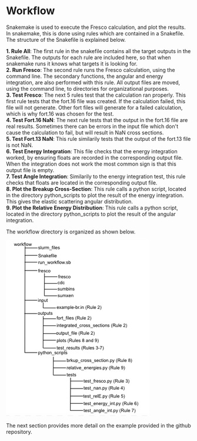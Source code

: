 # Workflow 

Snakemake is used to execute the Fresco calculation, and plot the results. In snakemake, this is done 
using rules which are contained in a Snakefile. The structure of the Snakefile is explained below. 

**1. Rule All**: The first rule in the snakefile contains all the target outputs in the Snakefile. The 
outputs for each rule are included here, so that when snakemake runs it knows what targets it is looking for.<br /> 
**2. Run Fresco**: The second rule runs the Fresco calculation, using the command line. The secondary 
functions, 
the angular and energy integration, are also performed with this rule. All output 
files are moved, using the command line, to directories for organizational purposes.<br />
**3. Test Fresco**: The next 5 rules test that the calculation ran properly. This first rule tests that 
the 
fort.16 file was created. If the calculation failed, this file will not generate. Other 
fort files will generate for a failed calculation, which is why fort.16 was chosen for the 
test. <br />
**4. Test Fort.16 NaN**: The next rule tests that the output in the fort.16 file are real results. 
Sometimes 
there can be errors in the input file which don't cause the calculation to fail, but 
will result in NaN cross sections. <br /> 
**5. Test Fort.13 NaN**: This rule similarily tests that the output of the fort.13 file is not NaN. <br /> 
**6. Test Energy Integration**: This file checks that the energy integration worked, by ensuring floats 
are 
recorded in the corresponding output file. When the integration does not work the most common sign is that this output file is empty. <br /> 
**7. Test Angle Integration**: Similarily to the energy integration test, this rule checks that floats 
are located in the corresponding output file. <br />
**8. Plot the Breakup Cross-Section**: This rule calls a python script, located in the directory 
python_scripts to plot the result of the energy integration. This gives the elastic scattering angular 
distribution. <br />
**9. Plot the Relative Energy Distribution**: This rule calls a python script, located in the directory 
python_scripts to plot the result of the angular integration. <br /> 

The workflow directory is organized as shown below. 

![title](workflow_diagram.png)

The next section provides more detail on the example provided in the github repository. 
